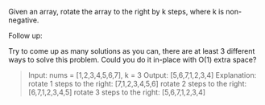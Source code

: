 Given an array, rotate the array to the right by k steps, where k is non-negative.

Follow up:

Try to come up as many solutions as you can, there are at least 3 different ways to solve this problem.
Could you do it in-place with O(1) extra space?

> Input: nums = [1,2,3,4,5,6,7], k = 3 Output: [5,6,7,1,2,3,4] Explanation:
> rotate 1 steps to the right: [7,1,2,3,4,5,6] rotate 2 steps to the right:
> [6,7,1,2,3,4,5] rotate 3 steps to the right: [5,6,7,1,2,3,4]

